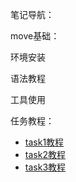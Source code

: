 笔记导航：

move基础：

环境安装

语法教程

工具使用


任务教程：
- [task1教程](任务教程/task1教程.md)
- [task2教程](任务教程/task2教程.md)
- [task3教程](任务教程/task3教程.md)





